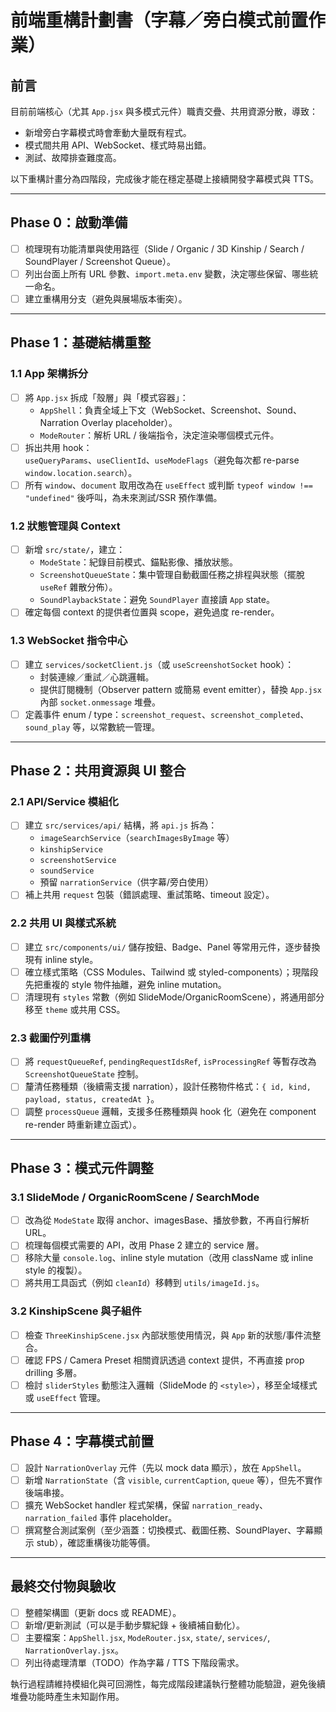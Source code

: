# 前端重構計劃書（字幕／旁白模式前置作業）

## 前言
目前前端核心（尤其 `App.jsx` 與多模式元件）職責交疊、共用資源分散，導致：
- 新增旁白字幕模式時會牽動大量既有程式。
- 模式間共用 API、WebSocket、樣式時易出錯。
- 測試、故障排查難度高。

以下重構計畫分為四階段，完成後才能在穩定基礎上接續開發字幕模式與 TTS。

---

## Phase 0：啟動準備
- [ ] 梳理現有功能清單與使用路徑（Slide / Organic / 3D Kinship / Search / SoundPlayer / Screenshot Queue）。
- [ ] 列出台面上所有 URL 參數、`import.meta.env` 變數，決定哪些保留、哪些統一命名。
- [ ] 建立重構用分支（避免與展場版本衝突）。

---

## Phase 1：基礎結構重整
### 1.1 App 架構拆分
- [ ] 將 `App.jsx` 拆成「殼層」與「模式容器」：
  - `AppShell`：負責全域上下文（WebSocket、Screenshot、Sound、Narration Overlay placeholder）。
  - `ModeRouter`：解析 URL / 後端指令，決定渲染哪個模式元件。
- [ ] 拆出共用 hook：  
  `useQueryParams`、`useClientId`、`useModeFlags`（避免每次都 re-parse `window.location.search`）。
- [ ] 所有 `window`、`document` 取用改為在 `useEffect` 或判斷 `typeof window !== "undefined"` 後呼叫，為未來測試/SSR 預作準備。

### 1.2 狀態管理與 Context
- [ ] 新增 `src/state/`，建立：
  - `ModeState`：紀錄目前模式、錨點影像、播放狀態。
  - `ScreenshotQueueState`：集中管理自動截圖任務之排程與狀態（擺脫 `useRef` 雜散分佈）。
  - `SoundPlaybackState`：避免 `SoundPlayer` 直接讀 `App` state。
- [ ] 確定每個 context 的提供者位置與 scope，避免過度 re-render。

### 1.3 WebSocket 指令中心
- [ ] 建立 `services/socketClient.js`（或 `useScreenshotSocket` hook）：
  - 封裝連線／重試／心跳邏輯。
  - 提供訂閱機制（Observer pattern 或簡易 event emitter），替換 `App.jsx` 內部 `socket.onmessage` 堆疊。
- [ ] 定義事件 enum / type：`screenshot_request`、`screenshot_completed`、`sound_play` 等，以常數統一管理。

---

## Phase 2：共用資源與 UI 整合
### 2.1 API/Service 模組化
- [ ] 建立 `src/services/api/` 結構，將 `api.js` 拆為：
  - `imageSearchService`（`searchImagesByImage` 等）
  - `kinshipService`
  - `screenshotService`
  - `soundService`
  - 預留 `narrationService`（供字幕/旁白使用）
- [ ] 補上共用 `request` 包裝（錯誤處理、重試策略、timeout 設定）。

### 2.2 共用 UI 與樣式系統
- [ ] 建立 `src/components/ui/` 儲存按鈕、Badge、Panel 等常用元件，逐步替換現有 inline style。
- [ ] 確立樣式策略（CSS Modules、Tailwind 或 styled-components）；現階段先把重複的 style 物件抽離，避免 inline mutation。
- [ ] 清理現有 `styles` 常數（例如 SlideMode/OrganicRoomScene），將通用部分移至 `theme` 或共用 CSS。

### 2.3 截圖佇列重構
- [ ] 將 `requestQueueRef`, `pendingRequestIdsRef`, `isProcessingRef` 等暫存改為 `ScreenshotQueueState` 控制。
- [ ] 釐清任務種類（後續需支援 narration），設計任務物件格式：`{ id, kind, payload, status, createdAt }`。
- [ ] 調整 `processQueue` 邏輯，支援多任務種類與 hook 化（避免在 component re-render 時重新建立函式）。

---

## Phase 3：模式元件調整
### 3.1 SlideMode / OrganicRoomScene / SearchMode
- [ ] 改為從 `ModeState` 取得 anchor、imagesBase、播放參數，不再自行解析 URL。
- [ ] 梳理每個模式需要的 API，改用 Phase 2 建立的 service 層。
- [ ] 移除大量 `console.log`、inline style mutation（改用 className 或 inline style 的複製）。
- [ ] 將共用工具函式（例如 `cleanId`）移轉到 `utils/imageId.js`。

### 3.2 KinshipScene 與子組件
- [ ] 檢查 `ThreeKinshipScene.jsx` 內部狀態使用情況，與 `App` 新的狀態/事件流整合。
- [ ] 確認 FPS / Camera Preset 相關資訊透過 context 提供，不再直接 prop drilling 多層。
- [ ] 檢討 `sliderStyles` 動態注入邏輯（SlideMode 的 `<style>`），移至全域樣式或 `useEffect` 管理。

---

## Phase 4：字幕模式前置
- [ ] 設計 `NarrationOverlay` 元件（先以 mock data 顯示），放在 `AppShell`。
- [ ] 新增 `NarrationState`（含 `visible`, `currentCaption`, `queue` 等），但先不實作後端串接。
- [ ] 擴充 WebSocket handler 程式架構，保留 `narration_ready`、`narration_failed` 事件 placeholder。
- [ ] 撰寫整合測試案例（至少涵蓋：切換模式、截圖任務、SoundPlayer、字幕顯示 stub），確認重構後功能等價。

---

## 最終交付物與驗收
- [ ] 整體架構圖（更新 docs 或 README）。
- [ ] 新增/更新測試（可以是手動步驟紀錄 + 後續補自動化）。
- [ ] 主要檔案：`AppShell.jsx`, `ModeRouter.jsx`, `state/`, `services/`, `NarrationOverlay.jsx`。
- [ ] 列出待處理清單（TODO）作為字幕 / TTS 下階段需求。

執行過程請維持模組化與可回溯性，每完成階段建議執行整體功能驗證，避免後續堆疊功能時產生未知副作用。
